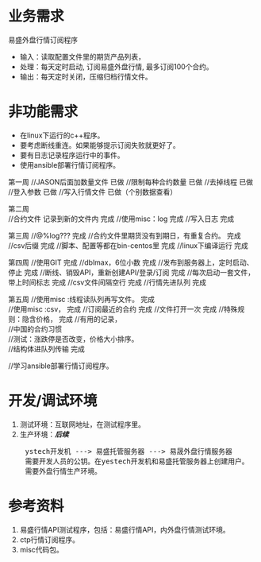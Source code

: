 # 业务需求
易盛外盘行情订阅程序
* 输入：读取配置文件里的期货产品列表，
* 处理：每天定时启动, 订阅易盛外盘行情, 最多订阅100个合约。
* 输出：每天定时关闭，压缩归档行情文件。

# 非功能需求
* 在linux下运行的c++程序。
* 要考虑断线重连。如果能够提示订阅失败就更好了。
* 要有日志记录程序运行中的事件。
* 使用ansible部署行情订阅程序。


第一周
//JASON后面加数量文件 已做
//限制每种合约数量    已做
//去掉线程            已做
//登入参数            已做
//写入行情文件        已做（个别数据查看）

第二周           
//合约文件 记录到新的文件内              完成
//使用misc：log                          完成
//写入日志                               完成
   
第三周
//@%log???                               完成
//合约文件里期货没有到期日，有重复合约。 完成
//csv后缀                                完成
//脚本、配置等都在bin-centos里           完成
//linux下编译运行                        完成

第四周
//使用GIT                                完成
//dblmax，6位小数                        完成
//发布到服务器上，定时启动、停止         完成
//断线、销毁API，重新创建API/登录/订阅   完成
//每次启动一套文件，带上时间标志         完成
//csv文件间隔空行                        完成
//行情先进队列                           完成

第五周
//使用misc :线程读队列再写文件。         完成             
//使用misc :csv，                        完成
//订阅最近的合约                         完成
//文件打开一次                           完成
//特殊规则：隐含价格，                   完成
//有用的记录，                           
//中国的合约习惯                                      
//测试：涨跌停是否改变，价格大小排序。   
//结构体进队列传输                       完成           

//学习ansible部署行情订阅程序。


# 开发/调试环境
1. 测试环境：互联网地址，在测试程序里。
2. 生产环境：***后续***  
<pre>
    ystech开发机 ---> 易盛托管服务器 ---> 易晟外盘行情服务器
    需要开发人员的公钥。在yestech开发机和易盛托管服务器上创建用户。
    需要外盘行情生产环境。
</pre>

# 参考资料
1. 易盛行情API测试程序，包括：易盛行情API，内外盘行情测试环境。
2. ctp行情订阅程序。
3. misc代码包。
